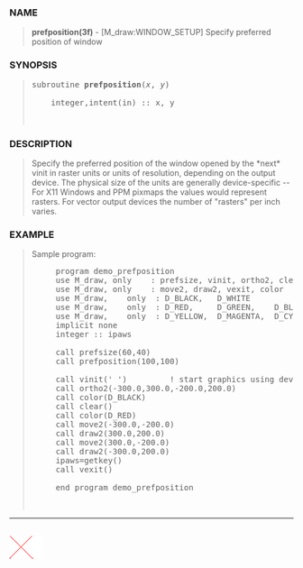 <?
<body>
  <a name="top" id="top"></a>
  <div id="Container">
    <div id="Content">
      <div class="c287">
      </div><a name="0"></a>
      <h3><a name="0">NAME</a></h3>
      <blockquote>
        <b>prefposition(3f)</b> - [M_draw:WINDOW_SETUP] Specify preferred position of window <b></b>
      </blockquote><a name="contents" id="contents"></a>
      <h3><a name="4">SYNOPSIS</a></h3>
      <blockquote>
        <pre>
subroutine <b>prefposition</b>(<i>x</i>, <i>y</i>)
<br />    integer,intent(in) :: x, y
<br />
</pre>
      </blockquote><a name="2"></a>
      <h3><a name="2">DESCRIPTION</a></h3>
      <blockquote>
        Specify the preferred position of the window opened by the *next* vinit in raster units or units of resolution, depending on the output device. The
        physical size of the units are generally device-specific -- For X11 Windows and PPM pixmaps the values would represent rasters. For vector output
        devices the number of "rasters" per inch varies.
      </blockquote><a name="3"></a>
      <h3><a name="3">EXAMPLE</a></h3>
      <blockquote>
        Sample program:
        <pre>
     program demo_prefposition
     use M_draw, only    : prefsize, vinit, ortho2, clear, getkey, prefposition
     use M_draw, only    : move2, draw2, vexit, color
     use M_draw,    only  : D_BLACK,   D_WHITE
     use M_draw,    only  : D_RED,     D_GREEN,    D_BLUE
     use M_draw,    only  : D_YELLOW,  D_MAGENTA,  D_CYAN
     implicit none
     integer :: ipaws
<br />     call prefsize(60,40)
     call prefposition(100,100)
<br />     call vinit(' ')         ! start graphics using device $M_DRAW_DEVICEDEVICE
     call ortho2(-300.0,300.0,-200.0,200.0)
     call color(D_BLACK)
     call clear()
     call color(D_RED)
     call move2(-300.0,-200.0)
     call draw2(300.0,200.0)
     call move2(300.0,-200.0)
     call draw2(-300.0,200.0)
     ipaws=getkey()
     call vexit()
<br />     end program demo_prefposition
<br />
</pre>
      </blockquote>
      <hr />
      <br />
      <div class="c287"><img src="../images/prefposition.3m_draw.gif" /></div>
    </div>
  </div>
</body>
